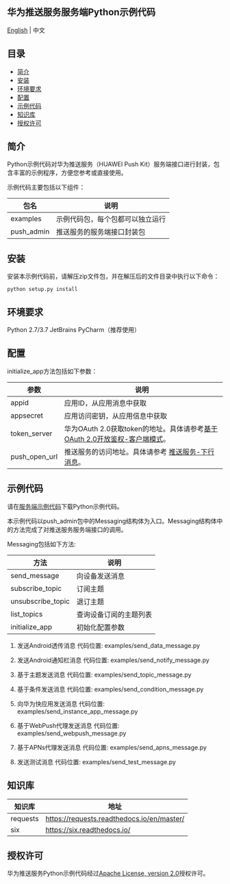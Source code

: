 ## 华为推送服务服务端Python示例代码
[English](https://github.com/HMS-Core/hms-push-serverdemo-python/tree/master/python37) | 中文
## 目录
 * [简介](#简介)
 * [安装](#安装)
 * [环境要求](#环境要求)
 * [配置](#配置)
 * [示例代码](#示例代码)
 * [知识库](#知识库)
 * [授权许可](#授权许可)
 
## 简介

Python示例代码对华为推送服务（HUAWEI Push Kit）服务端接口进行封装，包含丰富的示例程序，方便您参考或直接使用。

示例代码主要包括以下组件：

| 包名     |    说明 |
| ----------   |    ------------|
| examples     |    示例代码包，每个包都可以独立运行 |
| push_admin   |    推送服务的服务端接口封装包 |
	
## 安装

安装本示例代码前，请解压zip文件包，并在解压后的文件目录中执行以下命令：
```
python setup.py install
```

## 环境要求
Python 2.7/3.7
JetBrains PyCharm（推荐使用）


## 配置 
initialize_app方法包括如下参数：

| 参数      |    说明 |
| -------------  |   ------------------------------------------------------------------------- |
| appid          |    应用ID，从应用消息中获取 |
| appsecret      |    应用访问密钥，从应用信息中获取 |
| token_server   |    华为OAuth 2.0获取token的地址。具体请参考[基于OAuth 2.0开放鉴权-客户端模式](https://developer.huawei.com/consumer/cn/doc/development/HMSCore-Guides/oauth2-0000001212610981)。|
| push_open_url  |    推送服务的访问地址。具体请参考 [推送服务-下行消息](https://developer.huawei.com/consumer/cn/doc/development/HMSCore-Guides/android-server-dev-0000001050040110?ha_source=hms1)。|


## 示例代码
请在[服务端示例代码](https://developer.huawei.com/consumer/cn/doc/development/HMSCore-Examples-V5/server-sample-code-0000001050986079-V5)下载Python示例代码。

本示例代码以push_admin包中的Messaging结构体为入口。Messaging结构体中的方法完成了对推送服务服务端接口的调用。

Messaging包括如下方法:

| 方法             |     说明
| -----------------   |     --------------------------------------------------- |
| send_message        |     向设备发送消息 |
| subscribe_topic     |     订阅主题 |
| unsubscribe_topic   |     退订主题 |
| list_topics         |     查询设备订阅的主题列表 |
| initialize_app      |     初始化配置参数 |


1) 发送Android透传消息
代码位置: examples/send_data_message.py

2) 发送Android通知栏消息
代码位置: examples/send_notify_message.py

3) 基于主题发送消息
代码位置: examples/send_topic_message.py

4) 基于条件发送消息
代码位置: examples/send_condition_message.py

5) 向华为快应用发送消息
代码位置: examples/send_instance_app_message.py

6) 基于WebPush代理发送消息
代码位置: examples/send_webpush_message.py

7) 基于APNs代理发送消息
代码位置: examples/send_apns_message.py

8) 发送测试消息
代码位置: examples/send_test_message.py

## 知识库
| 知识库             |     地址
| -----------------   |     --------------------------------------------------- |
| requests            |     https://requests.readthedocs.io/en/master/ |
| six                 |     https://six.readthedocs.io/   |

## 授权许可
华为推送服务Python示例代码经过[Apache License, version 2.0](http://www.apache.org/licenses/LICENSE-2.0)授权许可。
